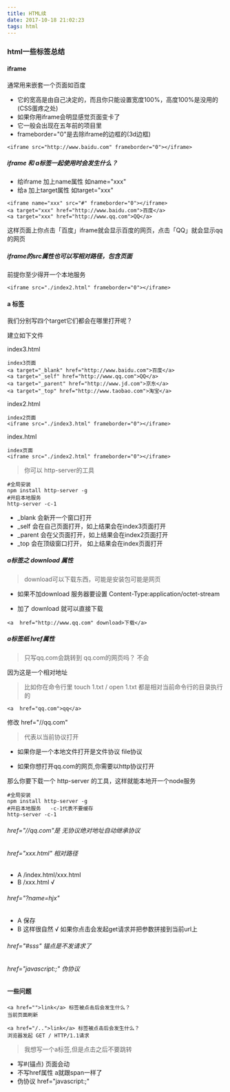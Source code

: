 ```yaml
---
title: HTML续
date: 2017-10-18 21:02:23
tags: html
---
```



### html一些标签总结

#### iframe

通常用来嵌套一个页面如百度

- 它的宽高是由自己决定的，而且你只能设置宽度100%，高度100%是没用的(CSS蛋疼之处)
- 如果你用iframe会明显感觉页面变卡了
- 它一般会出现在五年前的项目里
- frameborder="0"是去除iframe的边框的(3d边框)

```
<iframe src="http://www.baidu.com" frameborder="0"></iframe>
```

##### iframe 和 a标签一起使用时会发生什么？

- 给iframe 加上name属性  如name="xxx"
- 给a 加上target属性    如target="xxx"

```
<iframe name="xxx" src="#" frameborder="0"></iframe>
<a target="xxx" href="http://www.baidu.com">百度</a>
<a target="xxx" href="http://www.qq.com">QQ</a>
```

这样页面上你点击「百度」iframe就会显示百度的网页，点击「QQ」就会显示qq的网页

##### iframe的src属性也可以写相对路径，包含页面

前提你至少得开一个本地服务

```
<iframe src="./index2.html" frameborder="0"></iframe>
```

#### a 标签

我们分别写四个target它们都会在哪里打开呢？

建立如下文件 

index3.html

```
index3页面
<a target="_blank" href="http://www.baidu.com">百度</a>
<a target="_self" href="http://www.qq.com">QQ</a>
<a target="_parent" href="http://www.jd.com">京东</a>
<a target="_top" href="http://www.taobao.com">淘宝</a>
```

index2.html

```
index2页面
<iframe src="./index3.html" frameborder="0"></iframe>
```

index.html

```
index页面
<iframe src="./index2.html" frameborder="0"></iframe>
```

> 你可以 http-server的工具 

```
#全局安装
npm install http-server -g  
#开启本地服务 
http-server -c-1 
```

- _blank 会新开一个窗口打开
- _self 会在自己页面打开，如上结果会在index3页面打开
- _parent 会在父页面打开，如上结果会在index2页面打开
- _top 会在顶级窗口打开， 如上结果会在index页面打开

##### a标签之 download 属性

> download可以下载东西，可能是安装包可能是网页

- 如果不加download 
服务器要设置 Content-Type:application/octet-stream

- 加了 download 就可以直接下载

```
<a  href="http://www.qq.com" download>下载</a>
```

##### a标签纸 href属性

> 只写qq.com会跳转到 qq.com的网页吗？  不会

因为这是一个相对地址

> 比如你在命令行里  touch 1.txt / open 1.txt 都是相对当前命令行的目录执行的

```
<a  href="qq.com">qq</a>
```

修改 href="//qq.com"

> 代表以当前协议打开

- 如果你是一个本地文件打开是文件协议 file协议

- 如果你想打开qq.com的网页,你需要以http协议打开

那么你要下载一个 http-server 的工具，这样就能本地开一个node服务

```
#全局安装
npm install http-server -g  
#开启本地服务   -c-1代表不要缓存
http-server -c-1 
```

###### href="//qq.com"是 无协议绝对地址自动继承协议

###### href="xxx.html" 相对路径

- A /index.html/xxx.html
- B /xxx.html √

###### href="?name=hjx"

- A 保存
- B 这样很自然 √  如果你点击会发起get请求并把参数拼接到当前url上

###### href="#sss" 锚点是不发请求了

###### href="javascript:;" 伪协议

#### 一些问题

```
<a href="">link</a> 标签被点击后会发生什么？
当前页面刷新

<a href="/..">link</a> 标签被点击后会发生什么？
浏览器发起 GET / HTTP/1.1请求

```



> 我想写一个a标签,但是点击之后不要跳转

- 写#(锚点) 页面会动
- 不写href属性 a就跟span一样了
- 伪协议 href="javascript:;"





